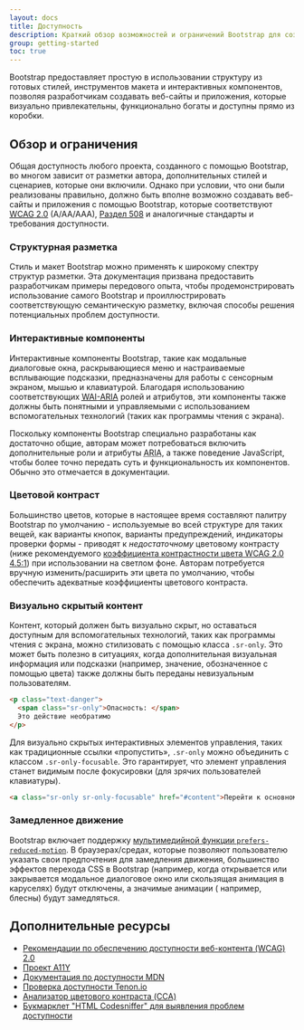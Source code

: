 ```yaml
---
layout: docs
title: Доступность
description: Краткий обзор возможностей и ограничений Bootstrap для создания доступного контента.
group: getting-started
toc: true
---
```


Bootstrap предоставляет простую в использовании структуру из готовых стилей, инструментов макета и интерактивных компонентов, позволяя разработчикам создавать веб-сайты и приложения, которые визуально привлекательны, функционально богаты и доступны прямо из коробки.

## Обзор и ограничения

Общая доступность любого проекта, созданного с помощью Bootstrap, во многом зависит от разметки автора, дополнительных стилей и сценариев, которые они включили. Однако при условии, что они были реализованы правильно, должно быть вполне возможно создавать веб-сайты и приложения с помощью Bootstrap, которые соответствуют [<abbr title="Рекомендации по доступности веб-содержимого">WCAG</abbr> 2.0](https://www.w3.org/TR/WCAG20/) (A/AA/AAA), [Раздел 508](https://www.section508.gov/) и аналогичные стандарты и требования доступности.

### Структурная разметка

Стиль и макет Bootstrap можно применять к широкому спектру структур разметки. Эта документация призвана предоставить разработчикам примеры передового опыта, чтобы продемонстрировать использование самого Bootstrap и проиллюстрировать соответствующую семантическую разметку, включая способы решения потенциальных проблем доступности.

### Интерактивные компоненты

Интерактивные компоненты Bootstrap, такие как модальные диалоговые окна, раскрывающиеся меню и настраиваемые всплывающие подсказки, предназначены для работы с сенсорным экраном, мышью и клавиатурой. Благодаря использованию соответствующих [<abbr title="Инициатива веб-доступности">WAI</abbr>-<abbr title="Доступные полнофункциональные Интернет-приложения">ARIA</abbr>](https://www.w3.org/WAI/standards-guidelines/aria/) ролей и атрибутов, эти компоненты также должны быть понятными и управляемыми с использованием вспомогательных технологий (таких как программы чтения с экрана).

Поскольку компоненты Bootstrap специально разработаны как достаточно общие, авторам может потребоваться включить дополнительные роли и атрибуты <abbr title="Доступные полнофункциональные интернет-приложения">ARIA</abbr>, а также поведение JavaScript, чтобы более точно передать суть и функциональность их компонентов. Обычно это отмечается в документации.

### Цветовой контраст

Большинство цветов, которые в настоящее время составляют палитру Bootstrap по умолчанию - используемые во всей структуре для таких вещей, как варианты кнопок, варианты предупреждений, индикаторы проверки формы - приводят к *недостаточному* цветовому контрасту (ниже рекомендуемого [коэффициента контрастности цвета WCAG 2.0 4.5:1](https://www.w3.org/TR/UNDERSTANDING-WCAG20/visual-audio-contrast-contrast.html)) при использовании на светлом фоне. Авторам потребуется вручную изменить/расширить эти цвета по умолчанию, чтобы обеспечить адекватные коэффициенты цветового контраста.

### Визуально скрытый контент

Контент, который должен быть визуально скрыт, но оставаться доступным для вспомогательных технологий, таких как программы чтения с экрана, можно стилизовать с помощью класса `.sr-only`. Это может быть полезно в ситуациях, когда дополнительная визуальная информация или подсказки (например, значение, обозначенное с помощью цвета) также должны быть переданы невизуальным пользователям.

```html
<p class="text-danger">
  <span class="sr-only">Опасность: </span>
  Это действие необратимо
</p>
```

Для визуально скрытых интерактивных элементов управления, таких как традиционные ссылки «пропустить», `.sr-only` можно объединить с классом `.sr-only-focusable`. Это гарантирует, что элемент управления станет видимым после фокусировки (для зрячих пользователей клавиатуры).

```html
<a class="sr-only sr-only-focusable" href="#content">Перейти к основному содержанию</a>
```

### Замедленное движение

Bootstrap включает поддержку [мультимедийной функции `prefers-reduced-motion`](https://drafts.csswg.org/mediaqueries-5/#prefers-reduced-motion). В браузерах/средах, которые позволяют пользователю указать свои предпочтения для замедления движения, большинство эффектов перехода CSS в Bootstrap (например, когда открывается или закрывается модальное диалоговое окно или скользящая анимация в каруселях) будут отключены, а значимые анимации ( например, блесны) будут замедляться.

## Дополнительные ресурсы

- [Рекомендации по обеспечению доступности веб-контента (WCAG) 2.0](https://www.w3.org/TR/WCAG20/)
- [Проект A11Y](https://www.a11yproject.com/)
- [Документация по доступности MDN](https://developer.mozilla.org/en-US/docs/Web/Accessibility)
- [Проверка доступности Tenon.io](https://tenon.io/)
- [Анализатор цветового контраста (CCA)](https://developer.paciellogroup.com/resources/contrastanalyser/)
- [Букмарклет "HTML Codesniffer" для выявления проблем доступности](https://github.com/squizlabs/HTML_CodeSniffer)
